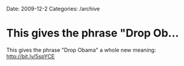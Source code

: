 Date: 2009-12-2
Categories: /archive

# This gives the phrase "Drop Ob...

This gives the phrase "Drop Obama" a whole new meaning: <a href="http://bit.ly/5spYCE" rel="nofollow">http://bit.ly/5spYCE</a>
